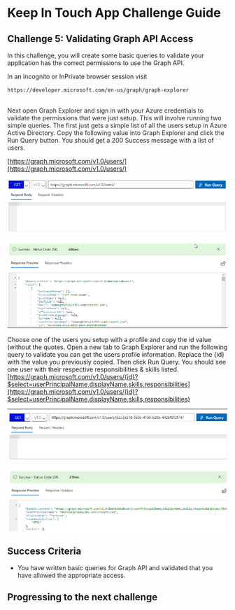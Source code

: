 # Keep In Touch App Challenge Guide

## Challenge 5: Validating Graph API Access

In this challenge, you will create some basic queries to validate your application has the correct permissions to use the Graph API.

In an incognito or InPrivate browser session visit
<br>
```
https://developer.microsoft.com/en-us/graph/graph-explorer
```
<br>
<span class="colour" style="color:rgb(36, 41, 46)">Next open Graph Explorer and sign in with your Azure credentials to validate the permissions that were just setup. This will involve running two simple queries. The first just gets a simple list of all the users setup in Azure Active Directory. Copy the following value into Graph Explorer and click the Run Query button. You should get a 200 Success message with a list of users.</span>

[https://graph.microsoft.com/v1.0/users/](https://graph.microsoft.com/v1.0/users/)

![](images/user-profile.png)

Choose one of the users you setup with a profile and copy the id value (without the quotes. Open a new tab to Graph Explorer and run the following query to validate you can get the users profile information. Replace the {id} with the value you previously copied. Then click Run Query.
You should see one user with their respective responsibilities & skills listed.  
[https://graph.microsoft.com/v1.0/users/{id}?$select=userPrincipalName,displayName,skills,responsibilities](https://graph.microsoft.com/v1.0/users/{id}?$select=userPrincipalName,displayName,skills,responsibilities)  

![](images/testuser.png)


## Success Criteria

* <span class="colour" style="color: rgb(36, 41, 46);">You have written basic queries for Graph API and validated that you have allowed the appropriate access.</span>

## Progressing to the next challenge
